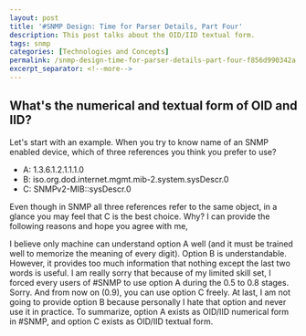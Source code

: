 ```yaml
---
layout: post
title: '#SNMP Design: Time for Parser Details, Part Four'
description: This post talks about the OID/IID textual form.
tags: snmp
categories: [Technologies and Concepts]
permalink: /snmp-design-time-for-parser-details-part-four-f856d990342a
excerpt_separator: <!--more-->
---
```

## What's the numerical and textual form of OID and IID?
Let's start with an example. When you try to know name of an SNMP enabled device, which of three references you think you prefer to use?
<!--more-->

* A: 1.3.6.1.2.1.1.1.0
* B: iso.org.dod.internet.mgmt.mib-2.system.sysDescr.0
* C: SNMPv2-MIB::sysDescr.0

Even though in SNMP all three references refer to the same object, in a glance you may feel that C is the best choice.
Why? I can provide the following reasons and hope you agree with me,

I believe only machine can understand option A well (and it must be trained well to memorize the meaning of every digit).
Option B is understandable. However, it provides too much information that nothing except the last two words is useful.
I am really sorry that because of my limited skill set, I forced every users of #SNMP to use option A during the 0.5 to 0.8 stages. Sorry. And from now on (0.9), you can use option C freely. At last, I am not going to provide option B because personally I hate that option and never use it in practice.
To summarize, option A exists as OID/IID numerical form in #SNMP, and option C exists as OID/IID textual form.
